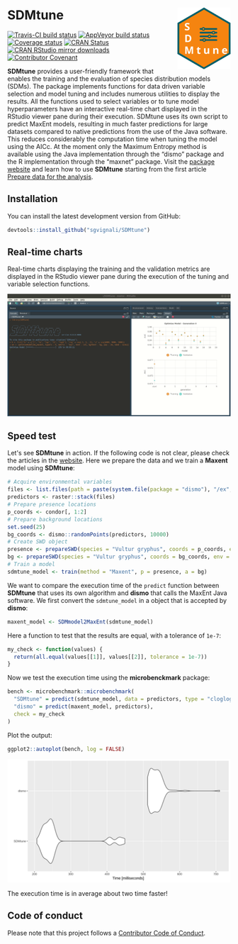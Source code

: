 
<!-- README.md is generated from README.Rmd. Please edit that file -->
SDMtune <img src="man/figures/logo.svg" align="right" alt="" width="120" />
===========================================================================

[![Travis-CI build status](https://travis-ci.org/ConsBiol-unibern/SDMtune.svg?branch=master)](https://travis-ci.org/ConsBiol-unibern/SDMtune) [![AppVeyor build status](https://ci.appveyor.com/api/projects/status/github/sgvignali/SDMtune?branch=master&svg=true)](https://ci.appveyor.com/project/sgvignali/SDMtune) [![Coverage status](https://codecov.io/gh/sgvignali/SDMtune/branch/master/graph/badge.svg)](https://codecov.io/github/sgvignali/SDMtune?branch=master) [![CRAN Status](https://www.r-pkg.org/badges/version/SDMtune)](https://cran.r-project.org/package=SDMtune) [![CRAN RStudio mirror downloads](http://cranlogs.r-pkg.org/badges/grand-total/SDMtune)](http://www.r-pkg.org/pkg/SDMtune) [![Contributor Covenant](https://img.shields.io/badge/Contributor%20Covenant-v1.4%20adopted-ff69b4.svg)](code-of-conduct.md)

**SDMtune** provides a user-friendly framework that enables the training and the evaluation of species distribution models (SDMs). The package implements functions for data driven variable selection and model tuning and includes numerous utilities to display the results. All the functions used to select variables or to tune model hyperparameters have an interactive real-time chart displayed in the RStudio viewer pane during their execution. SDMtune uses its own script to predict MaxEnt models, resulting in much faster predictions for large datasets compared to native predictions from the use of the Java software. This reduces considerably the computation time when tuning the model using the AICc. At the moment only the Maximum Entropy method is available using the Java implementation through the “dismo” package and the R implementation through the “maxnet” package.
Visit the [package website](https://consbiol-unibern.github.io/SDMtune/) and learn how to use **SDMtune** starting from the first article [Prepare data for the analysis](https://consbiol-unibern.github.io/SDMtune/articles/articles/prepare_data.html).

Installation
------------

You can install the latest development version from GitHub:

``` r
devtools::install_github("sgvignali/SDMtune")
```

Real-time charts
----------------

Real-time charts displaying the training and the validation metrics are displayed in the RStudio viewer pane during the execution of the tuning and variable selection functions.

<img src="man/figures/realtime-chart.gif" alt="" />

Speed test
----------

Let's see **SDMtune** in action. If the following code is not clear, please check the articles in the [website](https://consbiol-unibern.github.io/SDMtune/). Here we prepare the data and we train a **Maxent** model using **SDMtune**: <!-- The next code is not evaluated because MaxEnt jar file is bundled in the package and Travis will not execute it! --> <!-- the plot is saved as an image in the man/figures forlder -->

``` r
# Acquire environmental variables
files <- list.files(path = paste(system.file(package = "dismo"), "/ex", sep = ""), pattern = "grd", full.names = TRUE)
predictors <- raster::stack(files)
# Prepare presence locations
p_coords <- condor[, 1:2]
# Prepare background locations
set.seed(25)
bg_coords <- dismo::randomPoints(predictors, 10000)
# Create SWD object
presence <- prepareSWD(species = "Vultur gryphus", coords = p_coords, env = predictors, categoricals = "biome")
bg <- prepareSWD(species = "Vultur gryphus", coords = bg_coords, env = predictors, categoricals = "biome")
# Train a model
sdmtune_model <- train(method = "Maxent", p = presence, a = bg)
```

We want to compare the execution time of the `predict` function between **SDMtune** that uses its own algorithm and **dismo** that calls the MaxEnt Java software. We first convert the `sdmtune_model` in a object that is accepted by **dismo**:

``` r
maxent_model <- SDMmodel2MaxEnt(sdmtune_model)
```

Here a function to test that the results are equal, with a tolerance of `1e-7`:

``` r
my_check <- function(values) {
  return(all.equal(values[[1]], values[[2]], tolerance = 1e-7))
}
```

Now we test the execution time using the **microbenckmark** package:

``` r
bench <- microbenchmark::microbenchmark(
  "SDMtune" = predict(sdmtune_model, data = predictors, type = "cloglog"),
  "dismo" = predict(maxent_model, predictors),
  check = my_check
)
```

Plot the output:

``` r
ggplot2::autoplot(bench, log = FALSE)
```

<img src="man/figures/bench.png" alt="" />

The execution time is in average about two time faster!

Code of conduct
---------------

Please note that this project follows a [Contributor Code of Conduct](.github/CODE_OF_CONDUCT.md).
